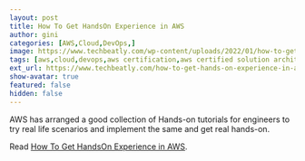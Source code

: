 ```yaml
---
layout: post
title: How To Get HandsOn Experience in AWS
author: gini
categories: [AWS,Cloud,DevOps,]
image: https://www.techbeatly.com/wp-content/uploads/2022/01/how-to-get-hands-on-experience-in-aws-1024x576.png
tags: [aws,cloud,devops,aws certification,aws certified solution architect – associate,aws free labs,aws hands on labs,aws hol,aws poc,how to get aws experience,how to get aws hands on,]
ext_url: https://www.techbeatly.com/how-to-get-hands-on-experience-in-aws/
show-avatar: true
featured: false
hidden: false
---
```


AWS has arranged a good collection of Hands-on tutorials for engineers to try real life scenarios and implement the same and get real hands-on.

Read [How To Get HandsOn Experience in AWS](https://www.techbeatly.com/how-to-get-hands-on-experience-in-aws/).